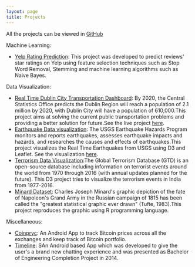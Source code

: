 ```yaml
---
layout: page
title: Projects
---
```


All the projects can be viewed in [GitHub](https://github.com/someaditya/)

Machine Learning:
- [Yelp Rating Prediction](https://github.com/someaditya/Yelp-Rating-Prediction): This project was developed to predict reviews' star ratings on Yelp using feature selection techniques such as Stop Word Removal, Stemming and machine learning algorithms such as Naive Bayes.



Data Visualization:
- [Real Time Dublin City Transportation Dashboard](https://github.com/someaditya/Real-Time-Dublin-City-Transportation-Dashboard): By 2020, the Central Statistics Office predicts the Dublin Region will reach a population of 2.1 million by 2020, with Dublin City will have a population of 610,000.This project aims at solving the current public transportation problems and providing a better solution for future.See the live project [here](http://someaditya.in/Real-Time-Dublin-City-Transportation-Dashboard/index.html).
- [Earthquake Data visualization](https://github.com/someaditya/Earthquake-Data-Visualization): The USGS Earthquake Hazards Program monitors and reports earthquakes, assesses earthquake impacts and hazards, and researches the causes and effects of earthquakes.This project visualizes the Real Time Earthquakes from USGS using D3 and Leaflet. See the visualization [here](http://someaditya.in/Earthquake-Data-Visualization/).
- [Terrorism Data Visualization](https://github.com/someaditya/Terrorism-Data-Visualization-D3):The Global Terrorism Database (GTD) is an open-source database including information on terrorist events around the world from 1970 through 2016 (with annual updates planned for the future). This D3 project tries to visualize the terrorism events in India from 1977-2016.
- [Minard Dataset](https://github.com/someaditya/Minard-Dataset): Charles Joseph Minard's graphic depiction of the fate of Napoleon's Grand Army in the Russian campaign of 1815 has been called the "greatest statistical graphic ever drawn" (Tufte, 1983).This project reproduces the graphic using R programming language.


Miscellaneous:

- [Coinpryc](https://github.com/someaditya/CoinPryc): An Android App to track Bitcoin prices across all the exchanges and keep track of Bitcoin portfolio.
- [Timeline](https://github.com/someaditya/Timeline): SAn Android based App which was developed to give the user's a brand new chatting experience and was presented as Bachelor of Engineering Completion Project in 2014.


